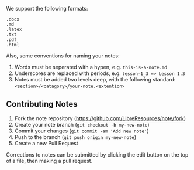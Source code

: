 We support the following formats:
```
.docx
.md
.latex
.txt
.pdf
.html
```

Also, some conventions for naming your notes:

1. Words must be seperated with a hypen, e.g. `this-is-a-note.md`
2. Underscores are replaced with periods, e.g. `lesson-1_3 => Lesson 1.3`
3. Notes must be added two levels deep, with the following standard:
```<section>/<catagory>/your-note.<extention>```

## Contributing Notes

1. Fork the note repository (<https://github.com/LibreResources/note/fork>)
2. Create your note branch (`git checkout -b my-new-note`)
3. Commit your changes (`git commit -am 'Add new note'`)
4. Push to the branch (`git push origin my-new-note`)
5. Create a new Pull Request

Corrections to notes can be submitted by clicking the edit button on the top of a file, then making a pull request.

